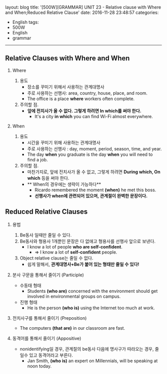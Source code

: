 layout: blog
title: '[500W][GRAMMAR] UNIT 23 - Relative clause with Where and When;Reduced Relative Clause'
date: 2016-11-28 23:48:57
categories: 
- English
tags:
- 500W
- English
- grammar
---

## Relative Clauses with Where and When

1. Where
    1. 용도
        * 장소를 꾸미기 위해서 사용하는 관계대명사
        * 주로 사용하는 선행사: area, country, house, place, and room.
        * The office is a place **where** workers often complete.
    1. 주의할 점.
        * **앞에 전치사가 올 수 없다. 그렇게 하려면 In which를 써야 한다.**
            * It's a city **in which** you can find Wi-Fi almost everywhere.

2. When
    1. 용도
        * 시간을 꾸미기 위해 사용하는 관계대명사
        * 주로 사용하는 선행사 : day, moment, period, season, time, and year.
        * The day **when** you graduate is the day **when** you will need to find a job.
    1. 주의할 점.
        * 마찬가지로, 앞에 전치사가 올 수 없고, 그렇게 하려면 **During which, On which** 등을 써야 한다.
        * ** When의 경우에는 생략이 가능하다**
            * Ricardo remembered the moment **(when)** he met this boss.
            * **선행사가 when에 관련되어 있으며, 관계절이 완벽한 문장이다.**

## Reduced Relative Clauses

1. 용법
    1. Be동사 일때만 줄일 수 있다.
    1. Be동사와 형용사 1개뿐인 문장은 다 없애고 형용사를 선행사 앞으로 보낸다.
        * I know a lot of people **who are self-confident**.
            * => I know a lot of **self-confident** people.
    1. Object relative clause는 줄일 수 없다.
        * 쉽게 말해서, **관계대명사+Be가 붙어 있는 형태만 줄일 수 있다!**

1. 분사 구문을 통해서 줄이기 (Participle)
    * 수동태 형태
        * Students **(who are)** concerned with the environment should get involved in environmental groups on campus. 
    * 진행 형태
        * He is the person **(who is)** using the Internet too much at work.
     
2. 전치사구를 통해서 줄이기 (Preposition)
    * The computers **(that are)** in our classroom are fast.
    
3. 동격어를 통해서 줄이기 (Appositive)
    * nonidentifying일 경우, 관계절의 be동사 다음에 명사구가 따라오는 경우, 줄일수 있고 동격어라고 부른다.
        * Jan Smith, **(who is)** an expert on Millennials, will be speaking at noon today.
